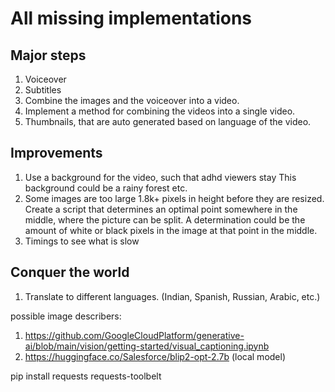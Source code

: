 


# All missing implementations


## Major steps
1. Voiceover
2. Subtitles
3. Combine the images and the voiceover into a video. 
4. Implement a method for combining the videos into a single video.
5. Thumbnails, that are auto generated based on language of the video. 

## Improvements
1. Use a background for the video, such that adhd viewers stay
This background could be a rainy forest etc.    
2. Some images are too large 1.8k+ pixels in height before they are resized. 
Create a script that determines an optimal point somewhere in the middle, where the picture can be split.
A determination could be the amount of white or black pixels in the image at that point in the middle.
3. Timings to see what is slow

## Conquer the world
1. Translate to different languages. (Indian, Spanish, Russian, Arabic, etc.)






possible image describers:
1. https://github.com/GoogleCloudPlatform/generative-ai/blob/main/vision/getting-started/visual_captioning.ipynb
2. https://huggingface.co/Salesforce/blip2-opt-2.7b (local model)




pip install requests requests-toolbelt

